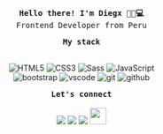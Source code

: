 <p align="center">
  <br>
  <samp>
    <b>Hello there! I'm Diegx 🥷🏾💻</b>
    <br>Frontend Developer from Peru<br>
  </samp>

</p>
<div align="center">
<samp><b>My stack</b></samp>
<br>
<br>
  
![HTML5](https://img.shields.io/badge/html%205-2B3040?style=for-the-badge&logo=html5&logoColor=white&labelColor=AF82CF)
![CSS3](https://img.shields.io/badge/css%203-2B3040?style=for-the-badge&logo=css3&logoColor=white&labelColor=AF82CF)
![Sass](https://img.shields.io/badge/sass-2B3040?style=for-the-badge&logo=sass&logoColor=white&labelColor=AF82CF)
![JavaScript](https://img.shields.io/badge/-JavaScript-2B3040?style=for-the-badge&logo=javascript&logoColor=white&labelColor=AF82CF)
<br>
![bootstrap](https://img.shields.io/badge/-bootstrap-2B3040?style=for-the-badge&logo=bootstrap&logoColor=white&labelColor=AF82CF)
![vscode](https://img.shields.io/badge/-vscode-2B3040?style=for-the-badge&logo=visualstudiocode&logoColor=white&labelColor=AF82CF)
![git](https://img.shields.io/badge/-git-2B3040?style=for-the-badge&logo=git&logoColor=white&labelColor=AF82CF)
![github](https://img.shields.io/badge/-github-2B3040?style=for-the-badge&logo=github&logoColor=white&labelColor=AF82CF)
<br>
</div>

<div align="center">
<samp><b>Let's connect</b></samp>
  <br>
<br>
<a href="https://www.instagram.com/diegxperez/"><img src="https://img.shields.io/badge/instagram%20@diegxperez-2B3040?style=for-the-badge&logo=instagram&logoColor=white&labelColor=AF82CF"/></a> <a href="https://www.linkedin.com/in/diegxperez/"><img src="https://img.shields.io/badge/LINKEDIN%20@DIEGX%20PEREZ-2B3040?style=for-the-badge&logo=linkedin&logoColor=white&labelColor=AF82CF"/></a> <a href="https://twitter.com/diegxperezz"><img src="https://img.shields.io/badge/twitter%20@diegxperezz-2B3040?style=for-the-badge&logo=twitter&logoColor=white&labelColor=AF82CF"/></a> <a href="https://github.com/diegxperez/"><img height="30px" src="https://img.shields.io/badge/website%20in%20construction-2B3040?style=for-the-badge&logo=google%20chrome&logoColor=white&labelColor=AF82CF"/></a>
</div>

<div align="center">
    <br>
<br>
  
<!--
**diegxperez/diegxperez** is a ✨ _special_ ✨ repository because its `README.md` (this file) appears on your GitHub profile.

Here are some ideas to get you started:

- 🔭 I’m currently working on ...
- 🌱 I’m currently learning ...
- 👯 I’m looking to collaborate on ...
- 🤔 I’m looking for help with ...
- 💬 Ask me about ...
- 📫 How to reach me: ...
- 😄 Pronouns: ...
- ⚡ Fun fact: ...
-->
